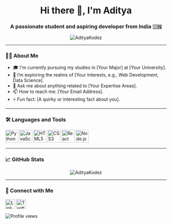 <h1 align="center">Hi there 👋, I'm Aditya</h1>
<h3 align="center">A passionate student and aspiring developer from India 🇮🇳</h3>

<p align="center">
  <img src="https://komarev.com/ghpvc/?username=AdityaKodez&label=Profile%20views&color=0e75b6&style=flat" alt="AdityaKodez" />
</p>

---

### 👨‍💻 About Me

- 🎓 I'm currently pursuing my studies in [Your Major] at [Your University].
- 🌱 I’m exploring the realms of [Your Interests, e.g., Web Development, Data Science].
- 💬 Ask me about anything related to [Your Expertise Areas].
- 📫 How to reach me: [Your Email Address].
- ⚡ Fun fact: [A quirky or interesting fact about you].

---

### 🛠️ Languages and Tools

<p align="left">
  <img src="https://cdn.jsdelivr.net/gh/devicons/devicon/icons/python/python-original.svg" alt="Python" width="40" height="40"/>
  <img src="https://cdn.jsdelivr.net/gh/devicons/devicon/icons/javascript/javascript-original.svg" alt="JavaScript" width="40" height="40"/>
  <img src="https://cdn.jsdelivr.net/gh/devicons/devicon/icons/html5/html5-original.svg" alt="HTML5" width="40" height="40"/>
  <img src="https://cdn.jsdelivr.net/gh/devicons/devicon/icons/css3/css3-original.svg" alt="CSS3" width="40" height="40"/>
  <img src="https://cdn.jsdelivr.net/gh/devicons/devicon/icons/react/react-original.svg" alt="React" width="40" height="40"/>
  <img src="https://cdn.jsdelivr.net/gh/devicons/devicon/icons/nodejs/nodejs-original.svg" alt="Node.js" width="40" height="40"/>
  <!-- Add more icons as per your proficiency -->
</p>

---

### 📈 GitHub Stats

<p align="center">
  <img src="https://github-readme-stats.vercel.app/api?username=AdityaKodez&show_icons=true&locale=en" alt="AdityaKodez" />
</p>

---

### 🔗 Connect with Me

<p align="left">
  <a href="https://linkedin.com/in/your-linkedin-id" target="blank"><img align="center" src="https://cdn.jsdelivr.net/gh/devicons/devicon/icons/linkedin/linkedin-original.svg" alt="LinkedIn" width="30" height="30"/></a>
  <a href="https://twitter.com/your-twitter-handle" target="blank"><img align="center" src="https://cdn.jsdelivr.net/gh/devicons/devicon/icons/twitter/twitter-original.svg" alt="Twitter" width="30" height="30"/></a>
  <!-- Add more social links as needed -->
</p>

![Profile views](https://gpvc.arturio.dev/AdityaKodez)

